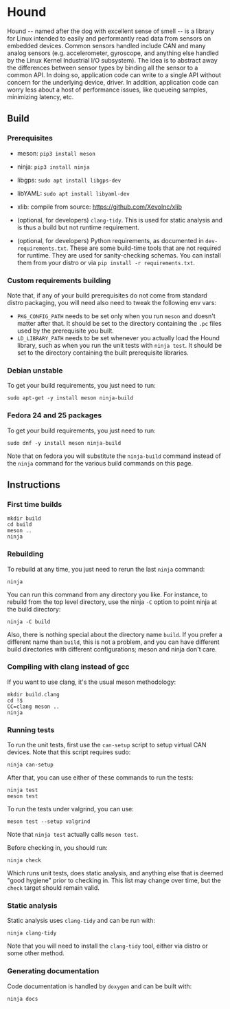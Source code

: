 # Hound
Hound -- named after the dog with excellent sense of smell -- is a library for
Linux intended to easily and performantly read data from sensors on embedded
devices.  Common sensors handled include CAN and many analog sensors (e.g.
accelerometer, gyroscope, and anything else handled by the Linux Kernel
Industrial I/O subsystem). The idea is to abstract away the differences between
sensor types by binding all the sensor to a common API. In doing so, application
code can write to a single API without concern for the underlying device,
driver. In addition, application code can worry less about a host of performance
issues, like queueing samples, minimizing latency, etc.

## Build

### Prerequisites
- meson: `pip3 install meson`

- ninja: `pip3 install ninja`

- libgps: `sudo apt install libgps-dev`

- libYAML: `sudo apt install libyaml-dev`

- xlib: compile from source: https://github.com/XevoInc/xlib

- (optional, for developers) `clang-tidy`. This is used for static analysis and
  is thus a build but not runtime requirement.

- (optional, for developers) Python requirements, as documented in
  `dev-requirements.txt`. These are some build-time tools that are not required
  for runtime. They are used for sanity-checking schemas. You can install them
  from your distro or via `pip install -r requirements.txt`.

### Custom requirements building

Note that, if any of your build prerequisites do not come from standard distro
packaging, you will need also need to tweak the following env vars:

- `PKG_CONFIG_PATH` needs to be set only when you run `meson` and doesn't matter
  after that. It should be set to the directory containing the `.pc` files used
  by the prerequisite you built.
- `LD_LIBRARY_PATH` needs to be set whenever you actually load the Hound
  library, such as when you run the unit tests with `ninja test`. It should be
  set to the directory containing the built prerequisite libraries.

### Debian unstable

To get your build requirements, you just need to run:

```
sudo apt-get -y install meson ninja-build
```

### Fedora 24 and 25 packages

To get your build requirements, you just need to run:

```
sudo dnf -y install meson ninja-build
```

Note that on fedora you will substitute the `ninja-build` command instead of
the `ninja` command for the various build commands on this page.

## Instructions

### First time builds

```
mkdir build
cd build
meson ..
ninja
```

### Rebuilding

To rebuild at any time, you just need to rerun the last `ninja` command:

```
ninja
```

You can run this command from any directory you like. For instance, to rebuild
from the top level directory, use the ninja `-C` option to point ninja at the
build directory:

```
ninja -C build
```

Also, there is nothing special about the directory name `build`. If you prefer a
different name than `build`, this is not a problem, and you can have different
build directories with different configurations; meson and ninja don't care.

### Compiling with clang instead of gcc

If you want to use clang, it's the usual meson methodology:

```
mkdir build.clang
cd !$
CC=clang meson ..
ninja
```

### Running tests
To run the unit tests, first use the `can-setup` script to setup virtual CAN
devices. Note that this script requires sudo:
```
ninja can-setup
```
After that, you can use either of these commands to run the tests:
```
ninja test
meson test
```

To run the tests under valgrind, you can use:
```
meson test --setup valgrind
```
Note that `ninja test` actually calls `meson test`.

Before checking in, you should run:
```
ninja check
```

Which runs unit tests, does static analysis, and anything else that is deemed
"good hygiene" prior to checking in. This list may change over time, but the
`check` target should remain valid.

### Static analysis
Static analysis uses `clang-tidy` and can be run with:
```
ninja clang-tidy
```

Note that you will need to install the `clang-tidy` tool, either via distro or
some other method.

### Generating documentation
Code documentation is handled by `doxygen` and can be built with:
```
ninja docs
```
